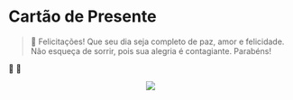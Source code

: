# Cartão de Presente
> 🎊 Felicitações!
Que seu dia seja completo
de paz, amor e felicidade. Não esqueça de sorrir, pois
sua alegria é contagiante.
Parabéns!

🍰 🥳 
<br>
<div align="center">
  <img src="https://t4.ftcdn.net/jpg/06/16/61/97/360_F_616619783_HSUUeRMZ2LgOs07Sca86Gyoq790iEy8h.jpg">
</div>
